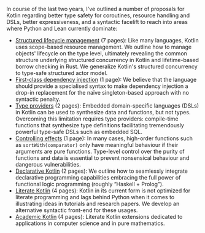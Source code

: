 In course of the last two years, I've outlined a number of proposals for Kotlin regarding better type safety for coroutines, resource handling and DSLs, better expressiveness, and a syntactic facelift to reach into areas where Python and Lean currently dominate:

- [Structured lifecycle management](kotlin_objects.pdf) (7 pages): Like many languages, Kotlin uses scope-based resource management. We outline how to manage objects' lifecycle on the type level, ultimately revealing the common structure underlying structured concurrency in Kotlin and lifetime-based borrow checking in Rust. We generalize Kotlin's structured concurrency to type-safe structured actor model.
- [First-class dependency injection](kotlin_deps.pdf) (1 page): We believe that the language should provide a specialised syntax to make dependency injection a drop-in replacement for the naïve singleton-based approach with no syntactic penalty.
- [Type providers](kotlin_meta.pdf) (2 pages): Embedded domain-specific languages (DSLs) in Kotlin can be used to synthesize data and functions, but not types. Overcoming this limitation requires type providers: compile-time functions that synthesize type definitions facilitating tremendously powerful type-safe DSLs such as embedded SQL.
- [Controlling effects](kotlin_purity.pdf) (1 page): In many cases, high-order functions such as `sortWith(comparator)` only have meaningful behaviour if their arguments are pure functions. Type-level control over the purity of functions and data is essential to prevent nonsensical behaviour and dangerous vulnerabilities.
- [Declarative Kotlin](kotlin_declarative.pdf) (2 pages): We outline how to seamlessly integrate declarative programming capabilities embracing the full power of functional logic programming (roughly “Haskell + Prolog”).
- [Literate Kotlin](kotlin_literate.pdf) (4 pages): Kotlin in its current form is not optimized for literate programming and lags behind Python when it comes to illustrating ideas in tutorials and research papers. We develop an alternative syntactic front-end for these usages.
- [Academic Kotlin](kotlin_academic.pdf) (4 pages): Literate Kotlin extensions dedicated to applications in computer science and in pure mathematics.
